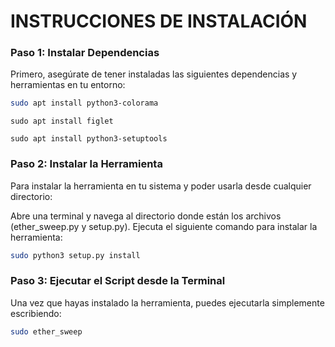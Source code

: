 # **INSTRUCCIONES DE INSTALACIÓN** #


### Paso 1: Instalar Dependencias

Primero, asegúrate de tener instaladas las siguientes dependencias y herramientas en tu entorno:

```bash
sudo apt install python3-colorama
```

```
sudo apt install figlet
```

```
sudo apt install python3-setuptools
```


### Paso 2: Instalar la Herramienta

Para instalar la herramienta en tu sistema y poder usarla desde cualquier directorio:

Abre una terminal y navega al directorio donde están los archivos (ether_sweep.py y setup.py).
Ejecuta el siguiente comando para instalar la herramienta:

```bash
sudo python3 setup.py install
```


### Paso 3: Ejecutar el Script desde la Terminal

Una vez que hayas instalado la herramienta, puedes ejecutarla simplemente escribiendo:

```bash
sudo ether_sweep
```

